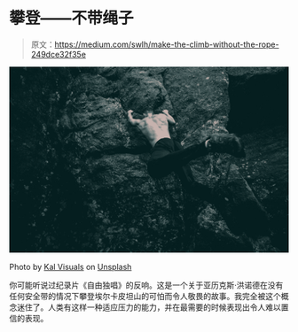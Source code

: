 # 攀登——不带绳子

> 原文：<https://medium.com/swlh/make-the-climb-without-the-rope-249dce32f35e>

![](img/95f01fb95bc3a9e2a0d1b746a1275ce4.png)

Photo by [Kal Visuals](https://unsplash.com/@kalvisuals?utm_source=medium&utm_medium=referral) on [Unsplash](https://unsplash.com?utm_source=medium&utm_medium=referral)

你可能听说过纪录片《自由独唱》的反响。这是一个关于亚历克斯·洪诺德在没有任何安全带的情况下攀登埃尔卡皮坦山的可怕而令人敬畏的故事。我完全被这个概念迷住了。人类有这样一种适应压力的能力，并在最需要的时候表现出令人难以置信的表现。